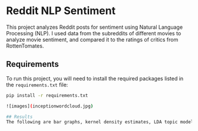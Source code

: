 ﻿# Reddit NLP Sentiment

This project analyzes Reddit posts for sentiment using Natural Language Processing (NLP). I used data from the subreddits of different movies to analyze movie sentiment, and compared it to the ratings of critics from RottenTomates.

## Requirements

To run this project, you will need to install the required packages listed in the `requirements.txt` file:

```bash or powershell (I'm using Windows PowerShell)
pip install -r requirements.txt

![images](inceptionwordcloud.jpg)

## Results
The following are bar graphs, kernel density estimates, LDA topic models, and tsne; from Inception. The VADER images reflect the VADER score, a post sentiment rating score from -1 to 1. Negative one being perceived as a negative as bad and positive 1 being associated with a good review. Any score between -.05 and .05 was placed in the neutral category. The topic models returned a list of popular words for each topic. Chatgpt differentiated the categories between movie topics. 
